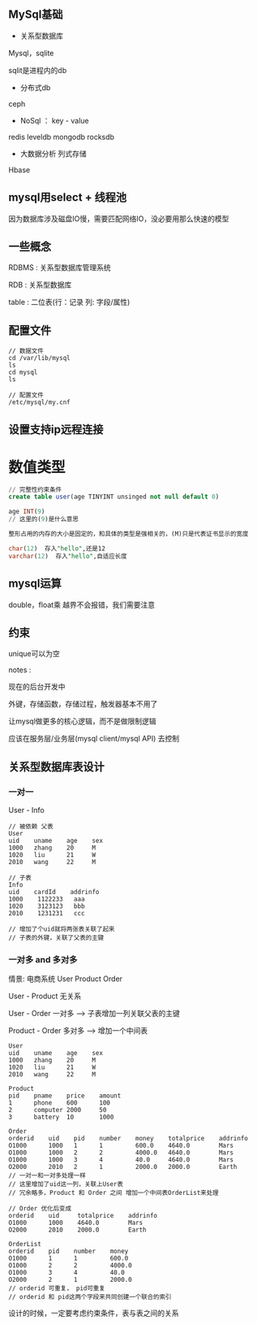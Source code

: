 ## MySql基础

- 关系型数据库

Mysql，sqlite

sqlit是进程内的db

- 分布式db

ceph

- NoSql ： key - value

redis leveldb mongodb rocksdb

- 大数据分析 列式存储

Hbase

## mysql用select + 线程池

因为数据库涉及磁盘IO慢，需要匹配网络IO，没必要用那么快速的模型

## 一些概念

RDBMS : 关系型数据库管理系统

RDB : 关系型数据库

table : 二位表(行：记录 列: 字段/属性)

## 配置文件

```
// 数据文件
cd /var/lib/mysql
ls
cd mysql
ls

// 配置文件
/etc/mysql/my.cnf

```

## 设置支持ip远程连接

# 数值类型

```sql
// 完整性约束条件
create table user(age TINYINT unsinged not null default 0)

age INT(9)
// 这里的(9)是什么意思

整形占用的内存的大小是固定的，和具体的类型是强相关的，(M)只是代表证书显示的宽度

char(12)  存入"hello",还是12
varchar(12)  存入"hello",自适应长度

```

## mysql运算

double，float乘 越界不会报错，我们需要注意

## 约束

unique可以为空

notes : 

现在的后台开发中

外键，存储函数，存储过程，触发器基本不用了

让mysql做更多的核心逻辑，而不是做限制逻辑

应该在服务层/业务层(mysql client/mysql API) 去控制

## 关系型数据库表设计

### 一对一

User - Info 

```
// 被依赖 父表
User 
uid    uname    age    sex
1000   zhang    20     M
1020   liu      21     W
2010   wang     22     M

// 子表
Info
uid    cardId    addrinfo
1000    1122233   aaa
1020    3123123   bbb
2010    1231231   ccc

// 增加了个uid就将两张表关联了起来
// 子表的外键，关联了父表的主键
```

### 一对多 and 多对多

情景: 电商系统 User Product Order

User - Product 无关系

User - Order 一对多   --> 子表增加一列关联父表的主键

Product - Order 多对多  --> 增加一个中间表

```
User 
uid    uname    age    sex
1000   zhang    20     M
1020   liu      21     W
2010   wang     22     M

Product
pid    pname    price    amount
1      phone    600      100
2      computer 2000     50
3      battery  10       1000

Order 
orderid    uid    pid    number    money    totalprice    addrinfo
O1000      1000   1      1         600.0    4640.0        Mars
O1000      1000   2      2         4000.0   4640.0        Mars
O1000      1000   3      4         40.0     4640.0        Mars
O2000      2010   2      1         2000.0   2000.0        Earth
// 一对一和一对多处理一样
// 这里增加了uid这一列，关联上User表
// 冗余略多，Product 和 Order 之间 增加一个中间表OrderList来处理

// Order 优化后变成
orderid    uid     totalprice    addrinfo
O1000      1000    4640.0        Mars
O2000      2010    2000.0        Earth

OrderList
orderid    pid    number    money
O1000      1      1         600.0
O1000      2      2         4000.0
O1000      3      4         40.0
O2000      2      1         2000.0
// orderid 可重复， pid可重复
// orderid 和 pid这两个字段来共同创建一个联合的索引
```

设计的时候，一定要考虑约束条件，表与表之间的关系